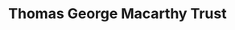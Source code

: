 ---
image: /_public/img/logo/macarthy-trust.png
title: Thomas George Macarthy Trust
url: https://www.publictrust.co.nz/grants/t-g-macarthy-trust/
---
